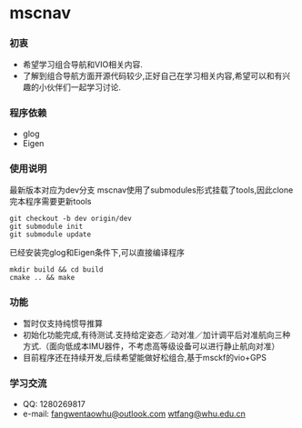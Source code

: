 # mscnav
### 初衷
- 希望学习组合导航和VIO相关内容.
- 了解到组合导航方面开源代码较少,正好自己在学习相关内容,希望可以和有兴趣的小伙伴们一起学习讨论.

### 程序依赖
- glog 
- Eigen

### 使用说明
最新版本对应为dev分支
mscnav使用了submodules形式挂载了tools,因此clone完本程序需要更新tools

```shell
git checkout -b dev origin/dev
git submodule init
git submodule update
```
已经安装完glog和Eigen条件下,可以直接编译程序
```shell
mkdir build && cd build 
cmake .. && make
```

### 功能
- 暂时仅支持纯惯导推算
- 初始化功能完成,有待测试.支持给定姿态／动对准／加计调平后对准航向三种方式.（面向低成本IMU器件，不考虑高等级设备可以进行静止航向对准）
- 目前程序还在持续开发,后续希望能做好松组合,基于msckf的vio+GPS

### 学习交流
- QQ: 1280269817
- e-mail: fangwentaowhu@outlook.com   wtfang@whu.edu.cn

